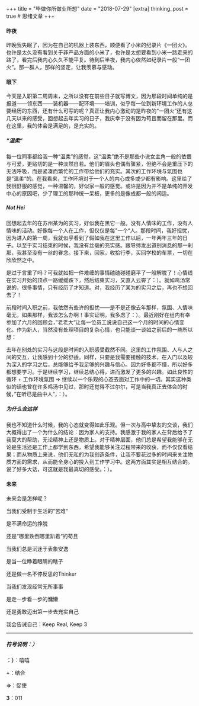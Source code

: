 +++
title = "毕做你所做业所想"
date = "2018-07-29"
[extra]
thinking_post = true # 思绪文章
+++

#### 昨夜

昨晚我失眠了，因为在自己的机器上装东西，顺便看了小米的纪录片《一团火》。也许是太久没有看到关于非产品方面的小米了，也许是太想要看到小米一路走来的路了，看完后我内心久久不能平复。待到后半夜，我内心依然如纪录片一般“一团火”。那一群人，那样的坚定，让我羡慕与感动。

<!-- more -->

#### 眼下

今天是入职第二周周末，之所以没有在前些日子就写博文，因为那段时间单纯的是报道——领东西——装机器——配环境——培训，似乎每一位到新环境工作的人总要经历的东西，还有什么可写的呢？真正让我内心激动的是昨夜的“一团火”还有这几天以来的感受，回想起去年实习的日子，我庆幸于没有因为苟且而留在那里。而在这里，我的体会是满足的，是充实的。

##### “温柔”

每一位同事都给我一种“温柔”的感觉，这“温柔”绝不是那些小说女主角一般的依偎与可爱，更贴切的是一种淡然自若。他们的眉头也偶有骤紧，但绝不会是重压下的无法呼吸，而是紧凑而繁忙的工作带给他们的充实。其次的工作环境与氛围也是”温柔“的。在我看来，工作环境对于一个人的内心或多或少都有影响。这里给了我很舒服的感觉，一种温馨的，好似家一般的感觉。或许是因为并不是单纯的开发中心的原因吧，少了理工的那种统一呆板，更多的是像成都一般的闲适。

##### Not Hei

回想起去年的在苏州某为的实习，好似我在黑它一般。没有人情味的工作，没有人情味的活动。好像每一个人在工作，但仅仅是每"一个“人。那段时间，我好担忧，因为进入的第一周，我就似乎看到了假如我在这里工作以后，一年两年三年的日子。以至于实习结束的时候，我没有丝毫的充实感。跟导师发出道别消息的那一刹那，我甚至没有一丝的眷念。接下来，回家，收拾行李，买回学校的车票，一切在欣欣然之中。

是过于言重了吗？可我就如把一件难缠的事情磕磕碰碰磨平了一般解脱了！心情线在实习开始的顶点一路缓缓跌下，然后结束实习，又直入云霄了：）。就如鸡汤常说的，很多事情，只有经历了才知道。对，我经历了某为的实习之后，再也不想回去了！

前段时间入职之前，我依然有些许的担忧——是不是还像去年那样，氛围、人情味毫无，如果那样，我该怎么办啊！事实证明，我多虑了：）。最近刚好在组内有幸参加了六月的回顾会，”老老大“让每一位员工说说自己这一个月的时间的心情变化。作为新人，当然没有处理项目的复杂心情，也只能谈一谈如之前后的一些所以想：

去年在别处的实习与这段是时间的入职感受截然不同。这里的工作氛围、人与人之间的交互，让我感到十分的舒适。同样，只要是我需要接触的技术，在入门以及较为深入的学习之后，总能够给予我足够的兴趣与信心。因为好多都不懂，所以好多都想要学习。于是继续学习，继续总结心得，进而激发了更多的兴趣。如此良性的循环 + 工作环境氛围 => 继续以一个乐观的心态去面对工作中的一切。其实这种类似的话也曾在许多鸡汤中见过，那时还觉得不过尔尔，可是当我真正去体会的时候，”在听已是曲中人“，：）。

##### 为什么会这样

我也不知道什么时候，我的心态就变得如此乐观。但一次与高中挚友的交谈，我们大概得出了一个为什么的结论：因为家人的支持。我感激于我的家人在背后给予了我莫大的帮助，无论精神上还是物质上。对于精神层面，他们总是希望我能够在无论是生活还是工作上都学到东西，希望我能够关注过程带来的收获，而不仅仅看结果；而从物质上来说，他们无私的为我创造条件，让我不要花过多的时间来关注物质方面的需求，从而能全身心的投入到工作学习中。这两方面其实是相互结合的。说了好多大话，可这就是我最真切的感受。：）。

#### 未来

未来会是怎样呢？

当我们受制于生活的”苦难“

是不满命运的挣脱

还是”哪里跌倒哪里趴着“的苟且

当我们总是沉迷于表象安逸

是当一位睁着眼睛的瞎子

还是做一名不停反思的Thinker

当我们发现经常无所事事

是走一步看一步的慵懒

还是勇敢迈出第一步去充实自己

我会告诫自己：Keep Real, Keep 3

---

##### 符号说明：）
**：）**：嘻嘻

**+**：结合

**=>**：促使

**3**：011
